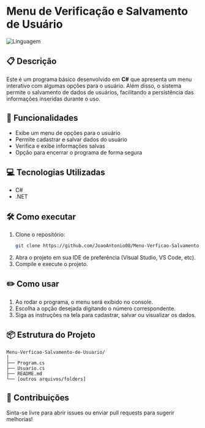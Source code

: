# Menu de Verificação e Salvamento de Usuário

![Linguagem](https://img.shields.io/badge/feito%20em-C%23-blue?style=for-the-badge)

## 📋 Descrição

Este é um programa básico desenvolvido em **C#** que apresenta um menu interativo com algumas opções para o usuário. Além disso, o sistema permite o salvamento de dados de usuários, facilitando a persistência das informações inseridas durante o uso.

## 🚀 Funcionalidades

- Exibe um menu de opções para o usuário
- Permite cadastrar e salvar dados do usuário
- Verifica e exibe informações salvas
- Opção para encerrar o programa de forma segura

## 💻 Tecnologias Utilizadas

- C#
- .NET

## 🛠 Como executar

1. Clone o repositório:
   ```bash
   git clone https://github.com/JoaoAntonio08/Menu-Verficao-Salvamento-de-Usuario.git
   ```
2. Abra o projeto em sua IDE de preferência (Visual Studio, VS Code, etc).
3. Compile e execute o projeto.

## ✏️ Como usar

1. Ao rodar o programa, o menu será exibido no console.
2. Escolha a opção desejada digitando o número correspondente.
3. Siga as instruções na tela para cadastrar, salvar ou visualizar os dados.

## 📦 Estrutura do Projeto

```
Menu-Verficao-Salvamento-de-Usuario/
│
├── Program.cs
├── Usuario.cs
├── README.md
└── [outros arquivos/folders]
```

## 🤝 Contribuições

Sinta-se livre para abrir issues ou enviar pull requests para sugerir melhorias!
